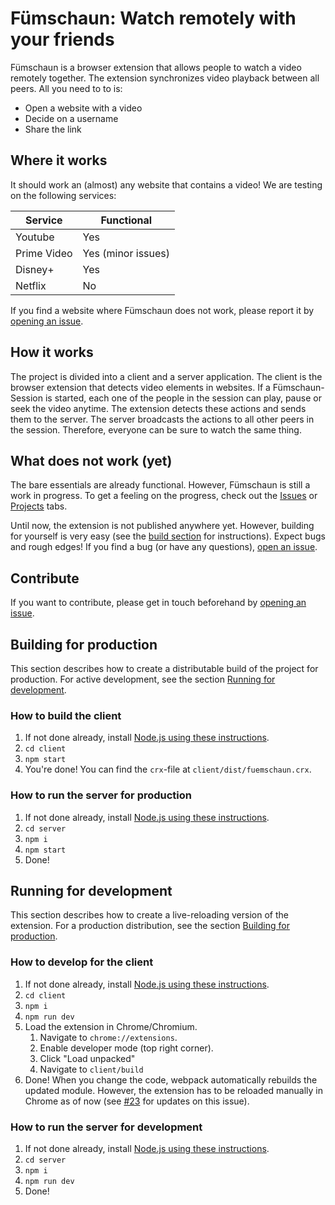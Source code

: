 # Fümschaun: Watch remotely with your friends

Fümschaun is a browser extension that allows people to watch a video remotely together.
The extension synchronizes video playback between all peers.
All you need to to is:
* Open a website with a video
* Decide on a username
* Share the link

## Where it works

It should work an (almost) any website that contains a video!
We are testing on the following services:

| Service     | Functional         |
|-------------|--------------------|
| Youtube     | Yes                |
| Prime Video | Yes (minor issues) |
| Disney+     | Yes                |
| Netflix     | No                 |

If you find a website where Fümschaun does not work, please report it by [opening an issue](https://github.com/fejx/fuemschaun/issues/new).

## How it works

The project is divided into a client and a server application.
The client is the browser extension that detects video elements in websites.
If a Fümschaun-Session is started, each one of the people in the session can play, pause or seek the video anytime.
The extension detects these actions and sends them to the server.
The server broadcasts the actions to all other peers in the session.
Therefore, everyone can be sure to watch the same thing.

## What does not work (yet)

The bare essentials are already functional. However, Fümschaun is still a work in progress.
To get a feeling on the progress, check out the [Issues](https://github.com/fejx/fuemschaun/issues) or [Projects](https://github.com/fejx/fuemschaun/projects/1) tabs.

Until now, the extension is not published anywhere yet.
However, building for yourself is very easy (see the [build section](#building-for-production) for instructions).
Expect bugs and rough edges!
If you find a bug (or have any questions), [open an issue](https://github.com/fejx/fuemschaun/issues/new).

## Contribute

If you want to contribute, please get in touch beforehand by [opening an issue](https://github.com/fejx/fuemschaun/issues/new).

## Building for production

This section describes how to create a distributable build of the project for production.
For active development, see the section [Running for development](#running-for-development).

### How to build the client

1. If not done already, install [Node.js using these instructions](docs.npmjs.com/downloading-and-installing-node-js-and-npm).
2. `cd client`
3. `npm start`
4. You're done! You can find the `crx`-file at `client/dist/fuemschaun.crx`.

### How to run the server for production

1. If not done already, install [Node.js using these instructions](docs.npmjs.com/downloading-and-installing-node-js-and-npm).
2. `cd server`
3. `npm i`
4. `npm start`
5. Done!

## Running for development

This section describes how to create a live-reloading version of the extension.
For a production distribution, see the section [Building for production](#building-for-production).

### How to develop for the client

1. If not done already, install [Node.js using these instructions](docs.npmjs.com/downloading-and-installing-node-js-and-npm).
2. `cd client`
3. `npm i`
4. `npm run dev`
5. Load the extension in Chrome/Chromium.
    1. Navigate to `chrome://extensions`.
    2. Enable developer mode (top right corner).
    3. Click "Load unpacked"
    4. Navigate to `client/build`
6. Done! When you change the code, webpack automatically rebuilds the updated module. However, the extension has to be reloaded manually in Chrome as of now (see [#23](https://github.com/fejx/fuemschaun/issues/23) for updates on this issue).

### How to run the server for development

1. If not done already, install [Node.js using these instructions](docs.npmjs.com/downloading-and-installing-node-js-and-npm).
2. `cd server`
3. `npm i`
4. `npm run dev`
5. Done!
